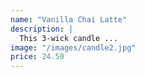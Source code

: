 ```yaml
---
name: "Vanilla Chai Latte"
description: |
  This 3-wick candle ...
image: "/images/candle2.jpg"
price: 24.50
---
```

